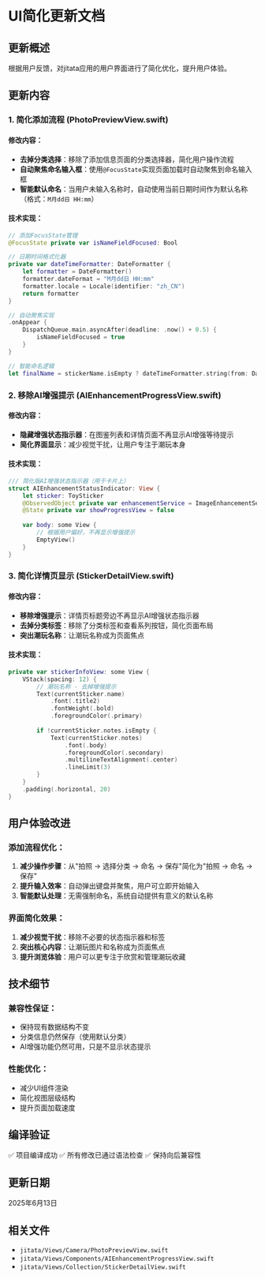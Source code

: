 # UI简化更新文档

## 更新概述
根据用户反馈，对jitata应用的用户界面进行了简化优化，提升用户体验。

## 更新内容

### 1. 简化添加流程 (PhotoPreviewView.swift)

#### 修改内容：
- **去掉分类选择**：移除了添加信息页面的分类选择器，简化用户操作流程
- **自动聚焦命名输入框**：使用`@FocusState`实现页面加载时自动聚焦到命名输入框
- **智能默认命名**：当用户未输入名称时，自动使用当前日期时间作为默认名称（格式：`M月dd日 HH:mm`）

#### 技术实现：
```swift
// 添加FocusState管理
@FocusState private var isNameFieldFocused: Bool

// 日期时间格式化器
private var dateTimeFormatter: DateFormatter {
    let formatter = DateFormatter()
    formatter.dateFormat = "M月dd日 HH:mm"
    formatter.locale = Locale(identifier: "zh_CN")
    return formatter
}

// 自动聚焦实现
.onAppear {
    DispatchQueue.main.asyncAfter(deadline: .now() + 0.5) {
        isNameFieldFocused = true
    }
}

// 智能命名逻辑
let finalName = stickerName.isEmpty ? dateTimeFormatter.string(from: Date()) : stickerName
```

### 2. 移除AI增强提示 (AIEnhancementProgressView.swift)

#### 修改内容：
- **隐藏增强状态指示器**：在图鉴列表和详情页面不再显示AI增强等待提示
- **简化界面显示**：减少视觉干扰，让用户专注于潮玩本身

#### 技术实现：
```swift
/// 简化版AI增强状态指示器（用于卡片上）
struct AIEnhancementStatusIndicator: View {
    let sticker: ToySticker
    @ObservedObject private var enhancementService = ImageEnhancementService.shared
    @State private var showProgressView = false
    
    var body: some View {
        // 根据用户偏好，不再显示增强提示
        EmptyView()
    }
}
```

### 3. 简化详情页显示 (StickerDetailView.swift)

#### 修改内容：
- **移除增强提示**：详情页标题旁边不再显示AI增强状态指示器
- **去掉分类标签**：移除了分类标签和查看系列按钮，简化页面布局
- **突出潮玩名称**：让潮玩名称成为页面焦点

#### 技术实现：
```swift
private var stickerInfoView: some View {
    VStack(spacing: 12) {
        // 潮玩名称 - 去掉增强提示
        Text(currentSticker.name)
            .font(.title2)
            .fontWeight(.bold)
            .foregroundColor(.primary)
        
        if !currentSticker.notes.isEmpty {
            Text(currentSticker.notes)
                .font(.body)
                .foregroundColor(.secondary)
                .multilineTextAlignment(.center)
                .lineLimit(3)
        }
    }
    .padding(.horizontal, 20)
}
```

## 用户体验改进

### 添加流程优化：
1. **减少操作步骤**：从"拍照 → 选择分类 → 命名 → 保存"简化为"拍照 → 命名 → 保存"
2. **提升输入效率**：自动弹出键盘并聚焦，用户可立即开始输入
3. **智能默认处理**：无需强制命名，系统自动提供有意义的默认名称

### 界面简化效果：
1. **减少视觉干扰**：移除不必要的状态指示器和标签
2. **突出核心内容**：让潮玩图片和名称成为页面焦点
3. **提升浏览体验**：用户可以更专注于欣赏和管理潮玩收藏

## 技术细节

### 兼容性保证：
- 保持现有数据结构不变
- 分类信息仍然保存（使用默认分类）
- AI增强功能仍然可用，只是不显示状态提示

### 性能优化：
- 减少UI组件渲染
- 简化视图层级结构
- 提升页面加载速度

## 编译验证
✅ 项目编译成功
✅ 所有修改已通过语法检查
✅ 保持向后兼容性

## 更新日期
2025年6月13日

## 相关文件
- `jitata/Views/Camera/PhotoPreviewView.swift`
- `jitata/Views/Components/AIEnhancementProgressView.swift`
- `jitata/Views/Collection/StickerDetailView.swift` 